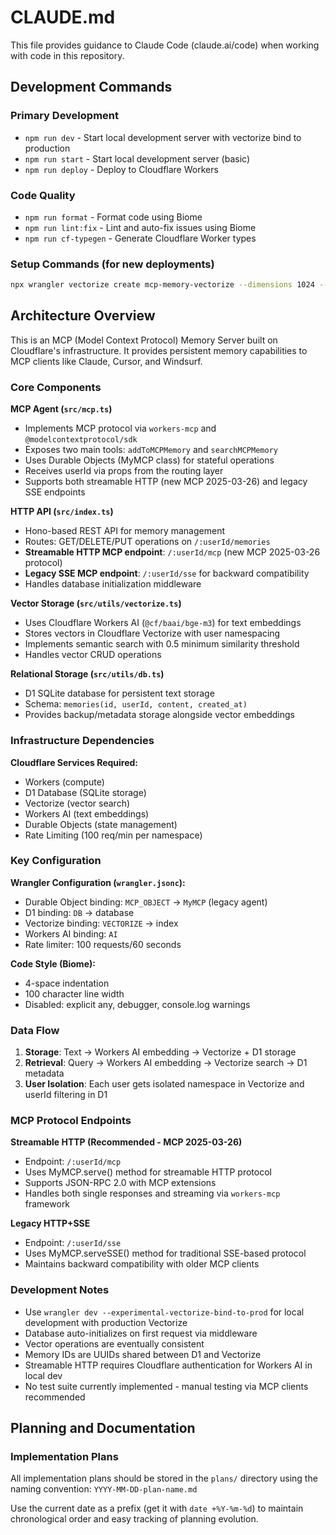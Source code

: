# CLAUDE.md

This file provides guidance to Claude Code (claude.ai/code) when working with code in this repository.

## Development Commands

### Primary Development
- `npm run dev` - Start local development server with vectorize bind to production
- `npm run start` - Start local development server (basic)
- `npm run deploy` - Deploy to Cloudflare Workers

### Code Quality
- `npm run format` - Format code using Biome
- `npm run lint:fix` - Lint and auto-fix issues using Biome
- `npm run cf-typegen` - Generate Cloudflare Worker types

### Setup Commands (for new deployments)
```bash
npx wrangler vectorize create mcp-memory-vectorize --dimensions 1024 --metric cosine
```

## Architecture Overview

This is an MCP (Model Context Protocol) Memory Server built on Cloudflare's infrastructure. It provides persistent memory capabilities to MCP clients like Claude, Cursor, and Windsurf.

### Core Components

**MCP Agent (`src/mcp.ts`)**
- Implements MCP protocol via `workers-mcp` and `@modelcontextprotocol/sdk`
- Exposes two main tools: `addToMCPMemory` and `searchMCPMemory`
- Uses Durable Objects (MyMCP class) for stateful operations
- Receives userId via props from the routing layer
- Supports both streamable HTTP (new MCP 2025-03-26) and legacy SSE endpoints

**HTTP API (`src/index.ts`)**
- Hono-based REST API for memory management
- Routes: GET/DELETE/PUT operations on `/:userId/memories`
- **Streamable HTTP MCP endpoint**: `/:userId/mcp` (new MCP 2025-03-26 protocol)
- **Legacy SSE MCP endpoint**: `/:userId/sse` for backward compatibility
- Handles database initialization middleware

**Vector Storage (`src/utils/vectorize.ts`)**
- Uses Cloudflare Workers AI (`@cf/baai/bge-m3`) for text embeddings
- Stores vectors in Cloudflare Vectorize with user namespacing
- Implements semantic search with 0.5 minimum similarity threshold
- Handles vector CRUD operations

**Relational Storage (`src/utils/db.ts`)**
- D1 SQLite database for persistent text storage
- Schema: `memories(id, userId, content, created_at)`
- Provides backup/metadata storage alongside vector embeddings

### Infrastructure Dependencies

**Cloudflare Services Required:**
- Workers (compute)
- D1 Database (SQLite storage)
- Vectorize (vector search)
- Workers AI (text embeddings)
- Durable Objects (state management)
- Rate Limiting (100 req/min per namespace)

### Key Configuration

**Wrangler Configuration (`wrangler.jsonc`):**
- Durable Object binding: `MCP_OBJECT` → `MyMCP` (legacy agent)
- D1 binding: `DB` → database
- Vectorize binding: `VECTORIZE` → index
- Workers AI binding: `AI`
- Rate limiter: 100 requests/60 seconds

**Code Style (Biome):**
- 4-space indentation
- 100 character line width
- Disabled: explicit any, debugger, console.log warnings

### Data Flow

1. **Storage**: Text → Workers AI embedding → Vectorize + D1 storage
2. **Retrieval**: Query → Workers AI embedding → Vectorize search → D1 metadata
3. **User Isolation**: Each user gets isolated namespace in Vectorize and userId filtering in D1

### MCP Protocol Endpoints

**Streamable HTTP (Recommended - MCP 2025-03-26)**
- Endpoint: `/:userId/mcp`
- Uses MyMCP.serve() method for streamable HTTP protocol
- Supports JSON-RPC 2.0 with MCP extensions
- Handles both single responses and streaming via `workers-mcp` framework

**Legacy HTTP+SSE**
- Endpoint: `/:userId/sse` 
- Uses MyMCP.serveSSE() method for traditional SSE-based protocol
- Maintains backward compatibility with older MCP clients

### Development Notes

- Use `wrangler dev --experimental-vectorize-bind-to-prod` for local development with production Vectorize
- Database auto-initializes on first request via middleware
- Vector operations are eventually consistent
- Memory IDs are UUIDs shared between D1 and Vectorize
- Streamable HTTP requires Cloudflare authentication for Workers AI in local dev
- No test suite currently implemented - manual testing via MCP clients recommended

## Planning and Documentation

### Implementation Plans
All implementation plans should be stored in the `plans/` directory using the naming convention:
`YYYY-MM-DD-plan-name.md`

Use the current date as a prefix (get it with `date +%Y-%m-%d`) to maintain chronological order and easy tracking of planning evolution.